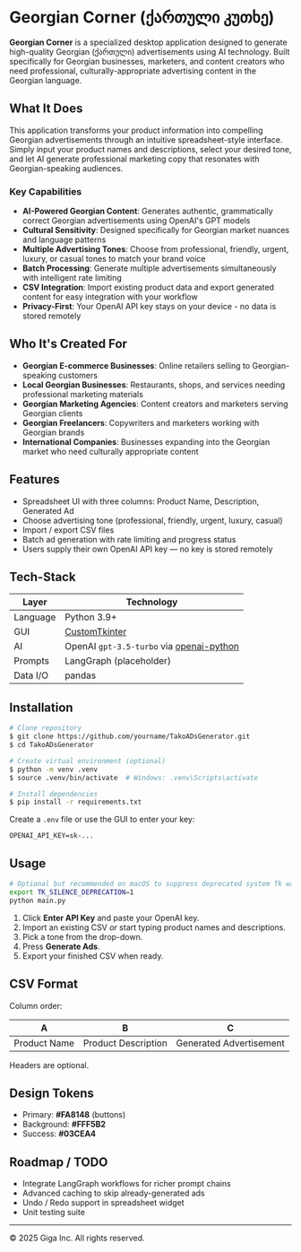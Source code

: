 # Georgian Corner (ქართული კუთხე)

**Georgian Corner** is a specialized desktop application designed to generate high-quality Georgian (ქართული) advertisements using AI technology. Built specifically for Georgian businesses, marketers, and content creators who need professional, culturally-appropriate advertising content in the Georgian language.

## What It Does

This application transforms your product information into compelling Georgian advertisements through an intuitive spreadsheet-style interface. Simply input your product names and descriptions, select your desired tone, and let AI generate professional marketing copy that resonates with Georgian-speaking audiences.

### Key Capabilities

* **AI-Powered Georgian Content**: Generates authentic, grammatically correct Georgian advertisements using OpenAI's GPT models
* **Cultural Sensitivity**: Designed specifically for Georgian market nuances and language patterns
* **Multiple Advertising Tones**: Choose from professional, friendly, urgent, luxury, or casual tones to match your brand voice
* **Batch Processing**: Generate multiple advertisements simultaneously with intelligent rate limiting
* **CSV Integration**: Import existing product data and export generated content for easy integration with your workflow
* **Privacy-First**: Your OpenAI API key stays on your device - no data is stored remotely

## Who It's Created For

* **Georgian E-commerce Businesses**: Online retailers selling to Georgian-speaking customers
* **Local Georgian Businesses**: Restaurants, shops, and services needing professional marketing materials
* **Georgian Marketing Agencies**: Content creators and marketers serving Georgian clients
* **Georgian Freelancers**: Copywriters and marketers working with Georgian brands
* **International Companies**: Businesses expanding into the Georgian market who need culturally appropriate content

## Features

* Spreadsheet UI with three columns: Product Name, Description, Generated Ad
* Choose advertising tone (professional, friendly, urgent, luxury, casual)
* Import / export CSV files
* Batch ad generation with rate limiting and progress status
* Users supply their own OpenAI API key — no key is stored remotely

## Tech-Stack

| Layer     | Technology |
|-----------|------------|
| Language  | Python 3.9+ |
| GUI       | [CustomTkinter](https://github.com/TomSchimansky/CustomTkinter) |
| AI        | OpenAI `gpt-3.5-turbo` via [openai-python](https://github.com/openai/openai-python) |
| Prompts   | LangGraph (placeholder) |
| Data I/O  | pandas |

## Installation

```bash
# Clone repository
$ git clone https://github.com/yourname/TakoADsGenerator.git
$ cd TakoADsGenerator

# Create virtual environment (optional)
$ python -m venv .venv
$ source .venv/bin/activate  # Windows: .venv\Scripts\activate

# Install dependencies
$ pip install -r requirements.txt
```

Create a `.env` file or use the GUI to enter your key:

```
OPENAI_API_KEY=sk-...
```

## Usage

```bash
# Optional but recommended on macOS to suppress deprecated system Tk warning
export TK_SILENCE_DEPRECATION=1
python main.py
```

1. Click **Enter API Key** and paste your OpenAI key.
2. Import an existing CSV *or* start typing product names and descriptions.
3. Pick a tone from the drop-down.
4. Press **Generate Ads**.
5. Export your finished CSV when ready.

## CSV Format

Column order:

| A | B | C |
|---|---|---|
| Product Name | Product Description | Generated Advertisement |

Headers are optional.

## Design Tokens

* Primary: **#FA8148** (buttons)
* Background: **#FFF5B2**
* Success: **#03CEA4**

## Roadmap / TODO

* Integrate LangGraph workflows for richer prompt chains
* Advanced caching to skip already-generated ads
* Undo / Redo support in spreadsheet widget
* Unit testing suite

---
© 2025 Giga Inc. All rights reserved.
